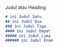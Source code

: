 Judul atau Heading
```markdown
# ini Judul Satu
## ini Judul Dua
### ini Judul Tiga
#### ini Judul Empat
##### ini Judul Lima
###### ini Judul Enam
```
